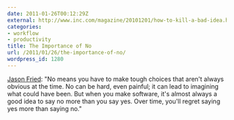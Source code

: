 ```yaml
---
date: 2011-01-26T00:12:29Z
external: http://www.inc.com/magazine/20101201/how-to-kill-a-bad-idea.html
categories:
- workflow
- productivity
title: The Importance of No
url: /2011/01/26/the-importance-of-no/
wordpress_id: 1280
---
```


<a href="http://www.inc.com/magazine/20101201/how-to-kill-a-bad-idea.html">Jason Fried</a>: "No means you have to make tough choices that aren't always obvious at the time. No can be hard, even painful; it can lead to imagining what could have been. But when you make software, it's almost always a good idea to say no more than you say yes. Over time, you'll regret saying yes more than saying no."
